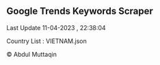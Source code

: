 

## Google Trends Keywords Scraper 
 
Last Update 11-04-2023 , 22:38:04

Country List :
VIETNAM.json



© Abdul Muttaqin 

